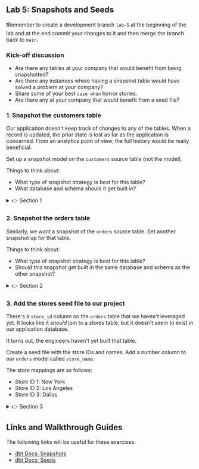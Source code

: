 ## Lab 5: Snapshots and Seeds

❗Remember to create a development branch `lab-5` at the beginning of the lab and at the end commit your changes to it and then merge the branch back to `main`.

### Kick-off discussion

* Are there any tables at your company that would benefit from being snapshotted?
* Are there any instances where having a snapshot table would have solved a problem at your company?
* Share some of your best `case when` horror stories.
* Are there any at your company that would benefit from a seed file?

### 1. Snapshot the customers table

Our application doesn't keep track of changes to any of the tables. When a record is updated, the prior state is lost as far as the application is concerned. From an analytics point of view, the full history would be really beneficial.

Set up a snapshot model on the `customers` source table (not the model).

Things to think about:
* What type of snapshot strategy is best for this table?
* What database and schema should it get built in?

<details>
  <summary>👉 Section 1</summary>

  (1) Create a file in the `snapshots/` directory called `customers_snapshot.sql` that contains the following code (replace `<initials>` with your initials):
  ```sql
    {% snapshot customers_snapshot %}

    {{
        config(
        target_database='analytics',
        target_schema='snapshots_<initials>',
        unique_key='id',

        strategy='check',
        check_cols = 'all',
        )
    }}

    select
      *
    from {{ source('ecomm', 'customers') }}

    {% endsnapshot %}
  ```
  (2) Execute `dbt snapshot` in the console at the bottom of your screen to make sure your snapshot run correctly.
</details>

### 2. Snapshot the orders table

Similarly, we want a snapshot of the `orders` source table. Set another snapshot up for that table.

Things to think about:
* What type of snapshot strategy is best for this table?
* Should this snapshot get built in the same database and schema as the other snapshot?

<details>
  <summary>👉 Section 2</summary>

  (1) Create a file in the `snapshots/` directory called `orders_snapshot.sql` that contains the following code (again, replace `<initials>` with your initials)):
  ```sql
    {% snapshot orders_snapshot %}

    {{
        config(
        target_database='analytics',
        target_schema='snapshots_<initials>',
        unique_key='id',

        strategy='timestamp',
        updated_at='_synced_at',
        )
    }}

    select
      *
    from {{ source('ecomm', 'orders') }}

    {% endsnapshot %}
  ```
  (2) Execute `dbt snapshot` in the console at the bottom of your screen to make sure your snapshots run correctly.
</details>

### 3. Add the stores seed file to our project

There's a `store_id` column on the `orders` table that we haven't leveraged yet. It looks like it _should_ join to a stores table, but it doesn't seem to exist in our application database.

It turns out, the engineers haven't yet built that table.

Create a seed file with the store IDs and names. Add a number column to our `orders` model called `store_name`.

The store mappings are as follows:

* Store ID 1: New York
* Store ID 2: Los Angeles
* Store ID 3: Dallas

<details>
  <summary>👉 Section 3</summary>

  (1) Create a file in the `seeds/` directory called `stores.csv` that contains the following data:
  ```csv
    store_id,store_name
    1,New York
    2,London
    3,Tokyo
  ```
  (2) Execute `dbt seed` in the console at the bottom of your screen to make sure your seed uploads correctly.
  (3) You can now reference that data as `{{ ref('stores') }}`. Add code in your `orders` model that adds a `store_name` column.
  (4) Execute `dbt run -s orders` to make sure your updates run successfully.
</details>

## Links and Walkthrough Guides

The following links will be useful for these exercises:

* [dbt Docs: Snapshots](https://docs.getdbt.com/docs/building-a-dbt-project/snapshots/)
* [dbt Docs: Seeds](https://docs.getdbt.com/docs/building-a-dbt-project/seeds/)
